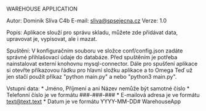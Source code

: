 WAREHOUSE APPLICATION

Autor: Dominik Slíva C4b
E-mail: sliva@spsejecna.cz
Verze: 1.0

Popis:
	Aplikace slouží pro správu skladu, můžete zde přidávat data, upravovat je, vypisovat, ale i mazat.

Spuštění:
	V konfiguračním souboru ve složce conf/config.json zadáte správné přihlašovací údaje do databáze.
	Před spuštěním je potřeba nainstalovat externí knohovnu mysql-connector.
	Dále pro spušťení aplikace si otevřte příkazovou řádku pro hlavní složku aplikace a to Omega
	Teď už jen stačí použít příkaz "python main.py" a nebo "python3 main.py".

Vstupní data:
	* Jméno, Příjmení a ani Název nemůže být samotné číslo
	* Telefonní číslo je ve formátu ###-###-###
	* E-mailová adresa je ve formátu text@text.text
	* Datum je ve formátu YYYY-MM-DD# WarehouseApp
